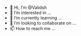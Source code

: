 - 👋 Hi, I’m @Validsh
- 👀 I’m interested in ...
- 🌱 I’m currently learning ...
- 💞️ I’m looking to collaborate on ...
- 📫 How to reach me ...

<!---
Validsh/Validsh is a ✨ special ✨ repository because its `README.md` (this file) appears on your GitHub profile.
You can click the Preview link to take a look at your changes.
--->

